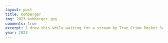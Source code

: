 ```yaml
---
layout: post
title: Kohberger
img: 2023-kohberger.jpg
comments: true
excerpt: I drew this while waiting for a stream by True Crime Rocket Science to start. It's based on a photo of the 2022 University of Idaho killings suspect in court.
year: 2023
---
```

